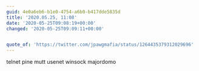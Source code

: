 ```yaml
---
guid: 4e0a6eb6-b1e0-4754-a6b0-b417dde5835d
title: '2020.05.25, 11:08'
date: '2020-05-25T09:08:19+00:00'
changed: '2020-05-25T09:09:11+00:00'


quote_of: 'https://twitter.com/jpawgmafia/status/1264435379312029696'
---
```


telnet
pine
mutt
usenet
winsock
majordomo
